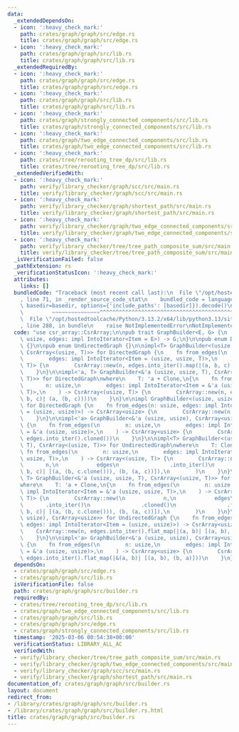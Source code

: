 ```yaml
---
data:
  _extendedDependsOn:
  - icon: ':heavy_check_mark:'
    path: crates/graph/graph/src/edge.rs
    title: crates/graph/graph/src/edge.rs
  - icon: ':heavy_check_mark:'
    path: crates/graph/graph/src/lib.rs
    title: crates/graph/graph/src/lib.rs
  _extendedRequiredBy:
  - icon: ':heavy_check_mark:'
    path: crates/graph/graph/src/edge.rs
    title: crates/graph/graph/src/edge.rs
  - icon: ':heavy_check_mark:'
    path: crates/graph/graph/src/lib.rs
    title: crates/graph/graph/src/lib.rs
  - icon: ':heavy_check_mark:'
    path: crates/graph/strongly_connected_components/src/lib.rs
    title: crates/graph/strongly_connected_components/src/lib.rs
  - icon: ':heavy_check_mark:'
    path: crates/graph/two_edge_connected_components/src/lib.rs
    title: crates/graph/two_edge_connected_components/src/lib.rs
  - icon: ':heavy_check_mark:'
    path: crates/tree/rerooting_tree_dp/src/lib.rs
    title: crates/tree/rerooting_tree_dp/src/lib.rs
  _extendedVerifiedWith:
  - icon: ':heavy_check_mark:'
    path: verify/library_checker/graph/scc/src/main.rs
    title: verify/library_checker/graph/scc/src/main.rs
  - icon: ':heavy_check_mark:'
    path: verify/library_checker/graph/shortest_path/src/main.rs
    title: verify/library_checker/graph/shortest_path/src/main.rs
  - icon: ':heavy_check_mark:'
    path: verify/library_checker/graph/two_edge_connected_components/src/main.rs
    title: verify/library_checker/graph/two_edge_connected_components/src/main.rs
  - icon: ':heavy_check_mark:'
    path: verify/library_checker/tree/tree_path_composite_sum/src/main.rs
    title: verify/library_checker/tree/tree_path_composite_sum/src/main.rs
  _isVerificationFailed: false
  _pathExtension: rs
  _verificationStatusIcon: ':heavy_check_mark:'
  attributes:
    links: []
  bundledCode: "Traceback (most recent call last):\n  File \"/opt/hostedtoolcache/Python/3.13.2/x64/lib/python3.13/site-packages/onlinejudge_verify/documentation/build.py\"\
    , line 71, in _render_source_code_stat\n    bundled_code = language.bundle(stat.path,\
    \ basedir=basedir, options={'include_paths': [basedir]}).decode()\n          \
    \         ~~~~~~~~~~~~~~~^^^^^^^^^^^^^^^^^^^^^^^^^^^^^^^^^^^^^^^^^^^^^^^^^^^^^^^^^^^^^^^^^^\n\
    \  File \"/opt/hostedtoolcache/Python/3.13.2/x64/lib/python3.13/site-packages/onlinejudge_verify/languages/rust.py\"\
    , line 288, in bundle\n    raise NotImplementedError\nNotImplementedError\n"
  code: "use csr_array::CsrArray;\n\npub trait GraphBuilder<E, G> {\n    fn from_edges(n:\
    \ usize, edges: impl IntoIterator<Item = E>) -> G;\n}\n\npub enum DirectedGraph\
    \ {}\n\npub enum UndirectedGraph {}\n\nimpl<T> GraphBuilder<(usize, usize, T),\
    \ CsrArray<(usize, T)>> for DirectedGraph {\n    fn from_edges(\n        n: usize,\n\
    \        edges: impl IntoIterator<Item = (usize, usize, T)>,\n    ) -> CsrArray<(usize,\
    \ T)> {\n        CsrArray::new(n, edges.into_iter().map(|(a, b, c)| (a, (b, c))))\n\
    \    }\n}\n\nimpl<'a, T> GraphBuilder<&'a (usize, usize, T), CsrArray<(usize,\
    \ T)>> for DirectedGraph\nwhere\n    T: 'a + Clone,\n{\n    fn from_edges(\n \
    \       n: usize,\n        edges: impl IntoIterator<Item = &'a (usize, usize,\
    \ T)>,\n    ) -> CsrArray<(usize, T)> {\n        CsrArray::new(n, edges.into_iter().cloned().map(|(a,\
    \ b, c)| (a, (b, c))))\n    }\n}\n\nimpl GraphBuilder<(usize, usize), CsrArray<usize>>\
    \ for DirectedGraph {\n    fn from_edges(n: usize, edges: impl IntoIterator<Item\
    \ = (usize, usize)>) -> CsrArray<usize> {\n        CsrArray::new(n, edges.into_iter())\n\
    \    }\n}\n\nimpl<'a> GraphBuilder<&'a (usize, usize), CsrArray<usize>> for DirectedGraph\
    \ {\n    fn from_edges(\n        n: usize,\n        edges: impl IntoIterator<Item\
    \ = &'a (usize, usize)>,\n    ) -> CsrArray<usize> {\n        CsrArray::new(n,\
    \ edges.into_iter().cloned())\n    }\n}\n\nimpl<T> GraphBuilder<(usize, usize,\
    \ T), CsrArray<(usize, T)>> for UndirectedGraph\nwhere\n    T: Clone,\n{\n   \
    \ fn from_edges(\n        n: usize,\n        edges: impl IntoIterator<Item = (usize,\
    \ usize, T)>,\n    ) -> CsrArray<(usize, T)> {\n        CsrArray::new(\n     \
    \       n,\n            edges\n                .into_iter()\n                .flat_map(|(a,\
    \ b, c)| [(a, (b, c.clone())), (b, (a, c))]),\n        )\n    }\n}\n\nimpl<'a,\
    \ T> GraphBuilder<&'a (usize, usize, T), CsrArray<(usize, T)>> for UndirectedGraph\n\
    where\n    T: 'a + Clone,\n{\n    fn from_edges(\n        n: usize,\n        edges:\
    \ impl IntoIterator<Item = &'a (usize, usize, T)>,\n    ) -> CsrArray<(usize,\
    \ T)> {\n        CsrArray::new(\n            n,\n            edges\n         \
    \       .into_iter()\n                .cloned()\n                .flat_map(|(a,\
    \ b, c)| [(a, (b, c.clone())), (b, (a, c))]),\n        )\n    }\n}\n\nimpl GraphBuilder<(usize,\
    \ usize), CsrArray<usize>> for UndirectedGraph {\n    fn from_edges(n: usize,\
    \ edges: impl IntoIterator<Item = (usize, usize)>) -> CsrArray<usize> {\n    \
    \    CsrArray::new(n, edges.into_iter().flat_map(|(a, b)| [(a, b), (b, a)]))\n\
    \    }\n}\n\nimpl<'a> GraphBuilder<&'a (usize, usize), CsrArray<usize>> for UndirectedGraph\
    \ {\n    fn from_edges(\n        n: usize,\n        edges: impl IntoIterator<Item\
    \ = &'a (usize, usize)>,\n    ) -> CsrArray<usize> {\n        CsrArray::new(n,\
    \ edges.into_iter().flat_map(|&(a, b)| [(a, b), (b, a)]))\n    }\n}\n"
  dependsOn:
  - crates/graph/graph/src/edge.rs
  - crates/graph/graph/src/lib.rs
  isVerificationFile: false
  path: crates/graph/graph/src/builder.rs
  requiredBy:
  - crates/tree/rerooting_tree_dp/src/lib.rs
  - crates/graph/two_edge_connected_components/src/lib.rs
  - crates/graph/graph/src/lib.rs
  - crates/graph/graph/src/edge.rs
  - crates/graph/strongly_connected_components/src/lib.rs
  timestamp: '2025-03-06 00:54:38+00:00'
  verificationStatus: LIBRARY_ALL_AC
  verifiedWith:
  - verify/library_checker/tree/tree_path_composite_sum/src/main.rs
  - verify/library_checker/graph/two_edge_connected_components/src/main.rs
  - verify/library_checker/graph/scc/src/main.rs
  - verify/library_checker/graph/shortest_path/src/main.rs
documentation_of: crates/graph/graph/src/builder.rs
layout: document
redirect_from:
- /library/crates/graph/graph/src/builder.rs
- /library/crates/graph/graph/src/builder.rs.html
title: crates/graph/graph/src/builder.rs
---
```


